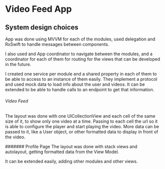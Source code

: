 # Video Feed App 

## System design choices

App was done using MVVM for each of the modules, 
used delegation and RxSwift to handle messages between 
components.

I also used and App coordinator to navigate between the modules,
and a coordinator for each of them for routing for the views that
can be developed in the future.

I created one service per module and a shared property in each of
them to be able to access to an instance of them easily. They
implement a protocol and used mock data to load info about the user
and videos. It can be extended to be able to handle calls to an
endpoint to get that information.

###### Video Feed
The layout was done with one UICollectionView and each cell of the
same size of it, to show only one video at a time.
Passing to each cell the url so it is able to configure the player
and start playing the video.
More data can be passed to it, like a User object, or other formatted
data to display in front of the video.

####### Profile Page
The layout was done with stack views and autolayout, getting formatted
data from the View Model.


It can be extended easily, adding other modules and other views.
